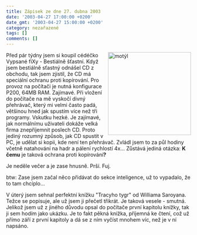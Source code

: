 ```yaml
---
title: Zápisek ze dne 27. dubna 2003
date: '2003-04-27 17:00:00 +0200'
date_gmt: '2003-04-27 15:00:00 +0200'
category: nezařazené
tags: []
comments: []
---
```

<p><img alt="motýl" src="/assets/migrated/old-images/motyl.jpg" width="226" height="227"
align="right">Před pár týdny jsem si koupil cédéčko Vypsané fiXy - Bestiálně
šťastní. Když jsem bestiálně sťastný odnášel CD z obchodu, tak jsem zjistil, že
CD má speciální ochranu proti kopírování. Pro provoz na počítači je nutná
konfigurace P200, 64MB RAM. Zajímavé. Při vložení do počítače na mě vyskočí
divný přehrávač, který mi velmi často padá, většinou hned jak spustím více než
tři programy. Vskutku hezké. Je zajímavé, jak normálnímu uživateli dokáže velká
firma znepříjemnit poslech CD. Proto jediný rozumný způsob, jak CD spustit v PC, je
udělat si kopii, kde není ten přehrávač. Zvládl jsem to za půl hodiny včetně
natahování na hadr a pálení rychlostí 4x... Zůstává jediná otázka: <span style="font-weight:bold">K čemu</span>
 je taková ochrana proti kopírování<span style="font-weight:bold">?</span></p>
<p>Je neděle večer a je zase hnusně. Prší.
Fuj. </p>
<p>btw: Zase jsem začal něco přidávat do
sekce inteligence, už to vypadalo, že to tam chcíplo...</p>
<p>V úterý jsem sehnal perfektní knížku
&quot;Tracyho tygr&quot; od Williama Saroyana. Težce se popisuje, ale už jsem ji
přečetl třikrát. Je taková vesele - smutná. Jelikož jsem už z jiného důvodu
opsal do počítače první kapitolu knížky, tak ji sem hodím jako <a
>ukázku</a>. Je to fakt pěkná knížka, příjemná ke čtení,
což už přímo září z první kapitoly a dá se z ním vyčíst mnohem víc, než je v
ní napsáno.</p>
